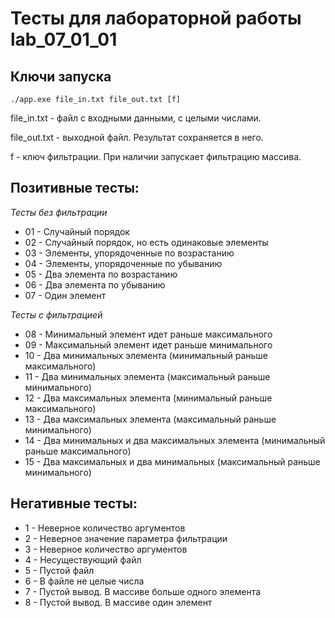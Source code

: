 # Тесты для лабораторной работы lab_07_01_01

## Ключи запуска
```
./app.exe file_in.txt file_out.txt [f]
```
file_in.txt - файл с входными данными, с целыми числами.

file_out.txt - выходной файл. Результат сохраняется в него.

f - ключ фильтрации. При наличии запускает фильтрацию массива.

## Позитивные тесты:
_Тесты без фильтрации_
- 01 - Случайный порядок
- 02 - Случайный порядок, но есть одинаковые элементы
- 03 - Элементы, упорядоченные по возрастанию
- 04 - Элементы, упорядоченные по убыванию
- 05 - Два элемента по возрастанию
- 06 - Два элемента по убыванию
- 07 - Один элемент

_Тесты с фильтрацией_
- 08 - Минимальный элемент идет раньше максимального
- 09 - Максимальный элемент идет раньше минимального
- 10 - Два минимальных элемента (минимальный раньше максимального)
- 11 - Два минимальных элемента (максимальный раньше минимального)
- 12 - Два максимальных элемента (минимальный раньше максимального)
- 13 - Два максимальных элемента (максимальный раньше минимального)
- 14 - Два минимальных и два максимальных элемента (минимальный раньше максимального)
- 15 - Два максимальных и два минимальных (максимальный раньше минимального)


## Негативные тесты:
- 1 - Неверное количество аргументов
- 2 - Неверное значение параметра фильтрации
- 3 - Неверное количество аргументов
- 4 - Несуществующий файл
- 5 - Пустой файл
- 6 - В файле не целые числа
- 7 - Пустой вывод. В массиве больше одного элемента
- 8 - Пустой вывод. В массиве один элемент
